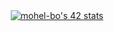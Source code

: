 <div align="center">
  <a href="https://github.com/oakoudad/badge42"><img src="https://badge.mediaplus.ma/binary/mohel-bo" alt="mohel-bo's 42 stats" /></a>
</div>
